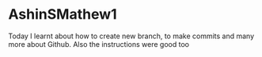 # AshinSMathew1
Today I learnt about how to create new branch, to make commits and many more about Github. Also the instructions were good too
